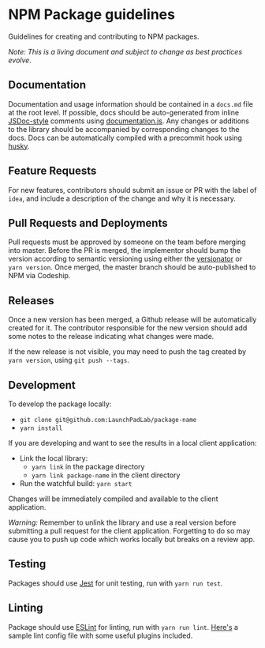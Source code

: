# NPM Package guidelines

Guidelines for creating and contributing to NPM packages.

*Note: This is a living document and subject to change as best practices evolve.*

## Documentation
Documentation and usage information should be contained in a `docs.md` file at the root level. If possible, docs should be auto-generated from inline [JSDoc-style](http://usejsdoc.org/) comments using [documentation.js](https://github.com/documentationjs/documentation).
Any changes or additions to the library should be accompanied by corresponding changes to the docs. Docs can be automatically compiled with a precommit hook using [husky](https://github.com/typicode/husky).

## Feature Requests
For new features, contributors should submit an issue or PR with the label of `idea`, and include a description of the change and why it is necessary.

## Pull Requests and Deployments
Pull requests must be approved by someone on the team before merging into master. Before the PR is merged, the implementor should bump the version according to semantic versioning using either the [versionator](https://github.com/LaunchPadLab/versionator) or `yarn version`. 
Once merged, the master branch should be auto-published to NPM via Codeship.

## Releases
Once a new version has been merged, a Github release will be automatically created for it. The contributor responsible for the new version should add some notes to the release indicating what changes were made.

If the new release is not visible, you may need to push the tag created by `yarn version`, using `git push --tags`.

## Development

To develop the package locally:
* `git clone git@github.com:LaunchPadLab/package-name`
* `yarn install`

If you are developing and want to see the results in a local client application:
* Link the local library:
  * `yarn link` in the package directory
  * `yarn link package-name` in the client directory
* Run the watchful build: `yarn start`

Changes will be immediately compiled and available to the client application.

*Warning:* Remember to unlink the library and use a real version before submitting a pull request for the client application. Forgetting to do so may cause you to push up code which works locally but breaks on a review app.

## Testing
Packages should use [Jest](https://facebook.github.io/jest/) for unit testing, run with `yarn run test`.

## Linting
Package should use [ESLint](http://eslint.org/) for linting, run with `yarn run lint`. [Here's](.eslintrc) a sample lint config file with some useful plugins included.
